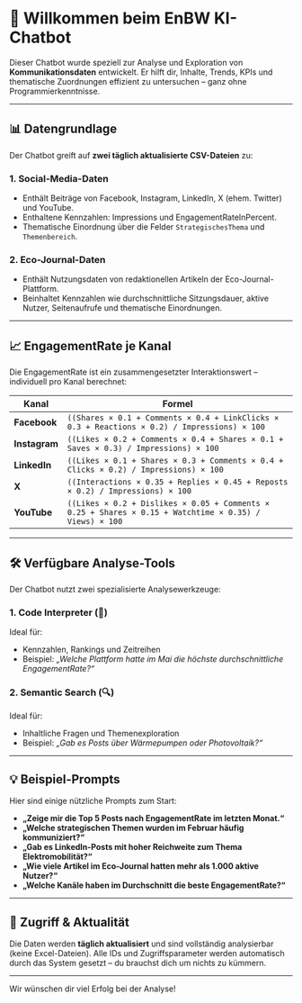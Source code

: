 # 💬 Willkommen beim EnBW KI-Chatbot

Dieser Chatbot wurde speziell zur Analyse und Exploration von **Kommunikationsdaten** entwickelt. Er hilft dir, Inhalte, Trends, KPIs und thematische Zuordnungen effizient zu untersuchen – ganz ohne Programmierkenntnisse.

---

## 📊 Datengrundlage

Der Chatbot greift auf **zwei täglich aktualisierte CSV-Dateien** zu:

### 1. **Social-Media-Daten**

* Enthält Beiträge von Facebook, Instagram, LinkedIn, X (ehem. Twitter) und YouTube.
* Enthaltene Kennzahlen: Impressions und EngagementRateInPercent.
* Thematische Einordnung über die Felder `StrategischesThema` und `Themenbereich`.

### 2. **Eco-Journal-Daten**

* Enthält Nutzungsdaten von redaktionellen Artikeln der Eco-Journal-Plattform.
* Beinhaltet Kennzahlen wie durchschnittliche Sitzungsdauer, aktive Nutzer, Seitenaufrufe und thematische Einordnungen.

---

## 📈 EngagementRate je Kanal

Die EngagementRate ist ein zusammengesetzter Interaktionswert – individuell pro Kanal berechnet:

| Kanal         | Formel                                                                                                 |
| ------------- | ------------------------------------------------------------------------------------------------------ |
| **Facebook**  | `((Shares × 0.1 + Comments × 0.4 + LinkClicks × 0.3 + Reactions × 0.2) / Impressions) × 100`           |
| **Instagram** | `((Likes × 0.2 + Comments × 0.4 + Shares × 0.1 + Saves × 0.3) / Impressions) × 100`                    |
| **LinkedIn**  | `((Likes × 0.1 + Shares × 0.3 + Comments × 0.4 + Clicks × 0.2) / Impressions) × 100`                   |
| **X**         | `((Interactions × 0.35 + Replies × 0.45 + Reposts × 0.2) / Impressions) × 100`                         |
| **YouTube**   | `((Likes × 0.2 + Dislikes × 0.05 + Comments × 0.25 + Shares × 0.15 + Watchtime × 0.35) / Views) × 100` |

---

## 🛠️ Verfügbare Analyse-Tools

Der Chatbot nutzt zwei spezialisierte Analysewerkzeuge:

### 1. **Code Interpreter (🧼)**

Ideal für:

* Kennzahlen, Rankings und Zeitreihen
* Beispiel:
  *„Welche Plattform hatte im Mai die höchste durchschnittliche EngagementRate?“*

### 2. **Semantic Search (🔍)**

Ideal für:

* Inhaltliche Fragen und Themenexploration
* Beispiel:
  *„Gab es Posts über Wärmepumpen oder Photovoltaik?“*

---

## 💡 Beispiel-Prompts

Hier sind einige nützliche Prompts zum Start:

* **„Zeige mir die Top 5 Posts nach EngagementRate im letzten Monat.“**
* **„Welche strategischen Themen wurden im Februar häufig kommuniziert?“**
* **„Gab es LinkedIn-Posts mit hoher Reichweite zum Thema Elektromobilität?“**
* **„Wie viele Artikel im Eco-Journal hatten mehr als 1.000 aktive Nutzer?“**
* **„Welche Kanäle haben im Durchschnitt die beste EngagementRate?“**

---

## 📁 Zugriff & Aktualität

Die Daten werden **täglich aktualisiert** und sind vollständig analysierbar (keine Excel-Dateien). Alle IDs und Zugriffsparameter werden automatisch durch das System gesetzt – du brauchst dich um nichts zu kümmern.

---

Wir wünschen dir viel Erfolg bei der Analyse!